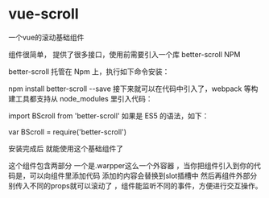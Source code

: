 # vue-scroll
一个vue的滚动基础组件

组件很简单， 提供了很多接口，使用前需要引入一个库 better-scroll
NPM

better-scroll 托管在 Npm 上，执行如下命令安装：

npm install better-scroll --save
接下来就可以在代码中引入了，webpack 等构建工具都支持从 node_modules 里引入代码：

import BScroll from 'better-scroll'
如果是 ES5 的语法，如下：

var BScroll = require('better-scroll')

安装完成后 就能使用这个基础组件了

这个组件包含两部分 一个是.warpper这么一个外容器 ，当你把组件引入到你的代码是，可以向组件里添加代码
添加的内容会替换到slot插槽中 然后再组件外部分别传入不同的props就可以滚动了 ，组件能监听不同的事件，方便进行交互操作。
